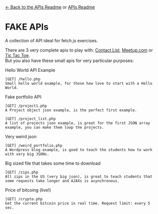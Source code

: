 [<- Back to the APIs Readme](../docs/README.md) or [APIs Readme](../README.md)

# FAKE APIs
A collection of API ideal for fetch.js exercises.

There are 3 very complete apis to play with: [Contact List](./apis/fake/contact/README.md), [Meetup.com](./apis/fake/meetup/README.md) or [Tic Tac Toe](./apis/fake/tictactoe/README.md).  
But you also have these small apis for very particular purposes:

Hello World API Example
```
[GET] /hello.php
Small hello world example, for those how love to start with a Hello World.
```

Fake portfolio API:
```
[GET] /project1.php
A Project object json example, is the perfect first example.

[GET] /project_list.php
A list of projects json example, is great for the first JSON array example, you can make them loop the projects.
```

Very weird json
```
[GET] /weird_portfolio.php
A Wordpress blog example, is good to teach the students how to work with very big JSONs.
```

Big sized file that takes some time to download
```
[GET] /zips.php
All zips in the US (very big json), is great to teach students that some requests take longer and AJAXs is asynchronous.
```

Price of bitcoing (live!)
```
[GET] /crypto.php
Get the current bitcoin price in real time. Request limit: every 5 sec.
```